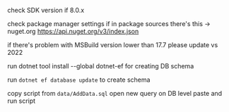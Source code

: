 check SDK version if 8.0.x

check package manager settings if in package sources there's this -> nuget.org https://api.nuget.org/v3/index.json

if there's problem with MSBuild version lower than 17.7 please update vs 2022

run dotnet tool install --global dotnet-ef for creating DB schema

run `dotnet ef database update` to create schema

copy script from `data/AddData.sql`
open new query on DB level
paste and run script